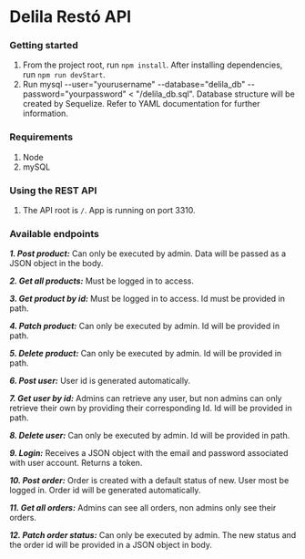 # Delila Restó API
### Getting started

1. From the project root, run `npm install`. After installing dependencies, run `npm run devStart`. 
2. Run  mysql --user="yourusername" --database="delila_db" --password="yourpassword" < "/delila_db.sql". Database structure will be created by Sequelize. Refer to YAML documentation for further information.

### Requirements

1. Node 
2. mySQL

### Using the REST API

1. The API root is `/`. App is running on port 3310.

### Available endpoints

***1. Post product:***
Can only be executed by admin. Data will be passed as a JSON object in the body.

***2. Get all products:***
Must be logged in to access.

***3. Get product by id:***
Must be logged in to access. Id must be provided in path.

***4. Patch product:***
Can only be executed by admin. Id will be provided in path.

***5. Delete product:***
Can only be executed by admin. Id will be provided in path.

***6. Post user:***
User id is generated automatically.

***7. Get user by id:***
Admins can retrieve any user, but non admins can only retrieve their own by providing their corresponding Id. Id will be provided in path.

***8. Delete user:***
Can only be executed by admin. Id will be provided in path.

***9. Login:***
Receives a JSON object with the email and password associated with user account. Returns a token.

***10. Post order:***
Order is created with a default status of new. User most be logged in. Order id will be generated automatically.

***11. Get all orders:***
Admins can see all orders, non admins only see their orders.

***12. Patch order status:***
Can only be executed by admin. The new status and the order id will be provided in a JSON object in body.




